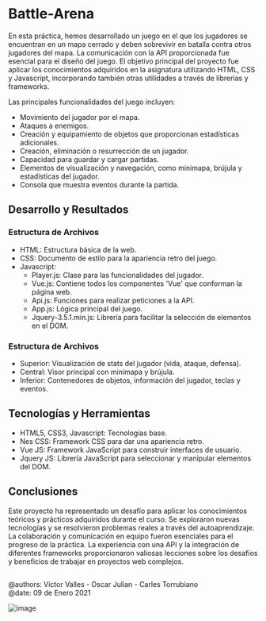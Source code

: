 # Battle-Arena
En esta práctica, hemos desarrollado un juego en el que los jugadores se encuentran en un mapa cerrado y deben sobrevivir en batalla contra otros jugadores del mapa. La comunicación con la API proporcionada fue esencial para el diseño del juego. El objetivo principal del proyecto fue aplicar los conocimientos adquiridos en la asignatura utilizando HTML, CSS y Javascript, incorporando también otras utilidades a través de librerías y frameworks.

Las principales funcionalidades del juego incluyen:

- Movimiento del jugador por el mapa.
- Ataques a enemigos.
- Creación y equipamiento de objetos que proporcionan estadísticas adicionales.
- Creación, eliminación o resurrección de un jugador.
- Capacidad para guardar y cargar partidas.
- Elementos de visualización y navegación, como minimapa, brújula y estadísticas del jugador.
- Consola que muestra eventos durante la partida.

## Desarrollo y Resultados
### Estructura de Archivos
- HTML: Estructura básica de la web.
- CSS: Documento de estilo para la apariencia retro del juego.
- Javascript:
    - Player.js: Clase para las funcionalidades del jugador.
    - Vue.js: Contiene todos los componentes 'Vue' que conforman la página web.
    - Api.js: Funciones para realizar peticiones a la API.
    - App.js: Lógica principal del juego.
    - Jquery-3.5.1.min.js: Librería para facilitar la selección de elementos en el DOM.
 
### Estructura de Archivos
- Superior: Visualización de stats del jugador (vida, ataque, defensa).
- Central: Visor principal con minimapa y brújula.
- Inferior: Contenedores de objetos, información del jugador, teclas y eventos.

## Tecnologías y Herramientas
- HTML5, CSS3, Javascript: Tecnologías base.
- Nes CSS: Framework CSS para dar una apariencia retro.
- Vue JS: Framework JavaScript para construir interfaces de usuario.
- Jquery JS: Librería JavaScript para seleccionar y manipular elementos del DOM.

## Conclusiones
Este proyecto ha representado un desafío para aplicar los conocimientos teóricos y prácticos adquiridos durante el curso. Se exploraron nuevas tecnologías y se resolvieron problemas reales a través del autoaprendizaje. La colaboración y comunicación en equipo fueron esenciales para el progreso de la práctica. La experiencia con una API y la integración de diferentes frameworks proporcionaron valiosas lecciones sobre los desafíos y beneficios de trabajar en proyectos web complejos.

##
@authors: Victor Valles - Oscar Julian - Carles Torrubiano  
@date: 09 de Enero 2021

![image](https://github.com/oscarjuly23/Battle-Arena/assets/39187459/82cc7de7-6d0a-4c29-beab-56e7bcaf06cb)

